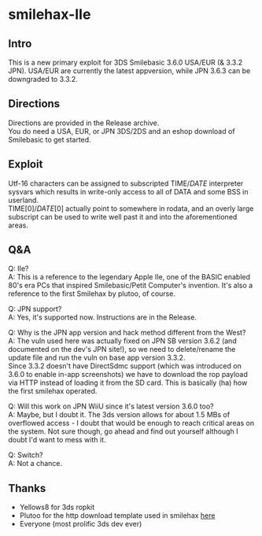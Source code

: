 # smilehax-IIe

## Intro

This is a new primary exploit for 3DS Smilebasic 3.6.0 USA/EUR (& 3.3.2 JPN). USA/EUR are currently the latest appversion, while JPN 3.6.3 can be downgraded to 3.3.2.

## Directions 

Directions are provided in the Release archive.<br>
You do need a USA, EUR, or JPN 3DS/2DS and an eshop download of Smilebasic to get started.

## Exploit 

Utf-16 characters can be assigned to subscripted TIME$/DATE$ interpreter sysvars which results in write-only access to all of DATA and some BSS in userland.<br>
TIME$[0]/DATE$[0] actually point to somewhere in rodata, and an overly large subscript can be used to write well past it and into the aforementioned areas.

## Q&A 

Q: IIe?<br>
A: This is a reference to the legendary Apple IIe, one of the BASIC enabled 80's era PCs that inspired Smilebasic/Petit Computer's invention. It's also a reference to the first Smilehax by plutoo, of course.

Q: JPN support?<br>
A: Yes, it's supported now. Instructions are in the Release.

Q: Why is the JPN app version and hack method different from the West?<br>
A: The vuln used here was actually fixed on JPN SB version 3.6.2 (and documented on the dev's JPN site!), so we need to  delete/rename the update file and run the vuln on base app version 3.3.2.<br>
Since 3.3.2 doesn't have DirectSdmc support (which was introduced on 3.6.0 to enable in-app screenshots) we have to download the rop payload via HTTP instead of loading it from the SD card. This is basically (ha) how the first smilehax operated.

Q: Will this work on JPN WiiU since it's latest version 3.6.0 too?<br>
A: Maybe, but I doubt it. The 3ds version allows for about 1.5 MBs of overflowed access - I doubt that would be enough to reach critical areas on the system. Not sure though, go ahead and find out yourself
although I doubt I'd want to mess with it.

Q: Switch?<br>
A: Not a chance.

## Thanks 

- Yellows8 for 3ds ropkit
- Plutoo for the http download template used in smilehax [here](https://github.com/plutooo/smilehax/blob/master/src/installer_stage0.py)
- Everyone (most prolific 3ds dev ever)
